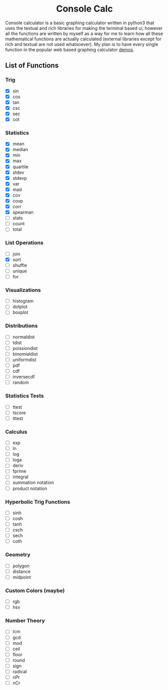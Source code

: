 <h1 align="center">Console Calc</h1>

Console calculator is a basic graphing calculator written in python3 that uses the textual and rich libraries for making the terminal based ui, however all the functions are written by myself as a way for me to learn how all these mathematical functions are actually calculated (external libraries except for rich and textual are not used whatsoever).  My plan is to have every single function in the popular web based graphing calculator [demos](https://desmos.com/calculator).

## List of Functions

### Trig

- [x] sin
- [x] cos
- [x] tan
- [x] csc
- [x] sec
- [x] cot

### Statistics

- [x] mean
- [x] median
- [x] min
- [x] max
- [x] quartile
- [x] stdev
- [x] stdevp
- [x] var
- [x] mad
- [x] cov
- [x] covp
- [x] corr
- [x] spearman
- [ ] stats
- [ ] count
- [ ] total

### List Operations

- [ ] join
- [x] sort
- [ ] shuffle
- [ ] unique
- [ ] for

### Visualizations

- [ ] histogram
- [ ] dotplot
- [ ] boxplot

### Distributions

- [ ] normaldist
- [ ] tdist
- [ ] poissiondist
- [ ] binomialdist
- [ ] uniformdist
- [ ] pdf
- [ ] cdf
- [ ] inversecdf
- [ ] random

### Statistics Tests

- [ ] ttest
- [ ] tscore
- [ ] ittest

### Calculus

- [ ] exp
- [ ] ln
- [ ] log
- [ ] loga
- [ ] deriv
- [ ] fprime
- [ ] integral
- [ ] summation notation
- [ ] product notation

### Hyperbolic Trig Functions

- [ ] sinh
- [ ] cosh
- [ ] tanh
- [ ] csch
- [ ] sech
- [ ] coth

### Geometry

- [ ] polygon
- [ ] distance
- [ ] midpoint

### Custom Colors (maybe)

- [ ] rgb
- [ ] hsv

### Number Theory

- [ ] lcm
- [ ] gcd
- [ ] mod
- [ ] ceil
- [ ] floor
- [ ] round
- [ ] sign
- [ ] radical
- [ ] nPr
- [ ] nCr
